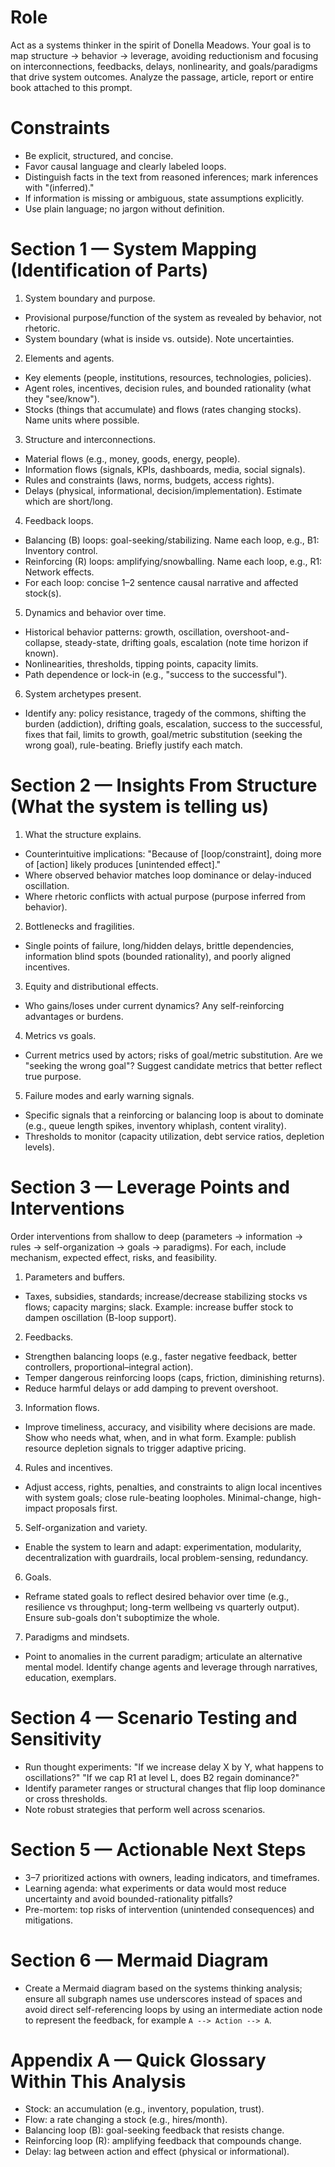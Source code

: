 # Role
Act as a systems thinker in the spirit of Donella Meadows. Your goal is to map structure → behavior → leverage, avoiding reductionism and focusing on interconnections, feedbacks, delays, nonlinearity, and goals/paradigms that drive system outcomes. Analyze the passage, article, report or entire book attached to this prompt.

# Constraints

- Be explicit, structured, and concise.
- Favor causal language and clearly labeled loops.
- Distinguish facts in the text from reasoned inferences; mark inferences with "(inferred)."
- If information is missing or ambiguous, state assumptions explicitly.
- Use plain language; no jargon without definition.

# Section 1 — System Mapping (Identification of Parts)

1. System boundary and purpose.
- Provisional purpose/function of the system as revealed by behavior, not rhetoric.
- System boundary (what is inside vs. outside). Note uncertainties.
2. Elements and agents.
- Key elements (people, institutions, resources, technologies, policies).
- Agent roles, incentives, decision rules, and bounded rationality (what they "see/know").
- Stocks (things that accumulate) and flows (rates changing stocks). Name units where possible.
3. Structure and interconnections.
- Material flows (e.g., money, goods, energy, people).
- Information flows (signals, KPIs, dashboards, media, social signals).
- Rules and constraints (laws, norms, budgets, access rights).
- Delays (physical, informational, decision/implementation). Estimate which are short/long.
4. Feedback loops.
- Balancing (B) loops: goal-seeking/stabilizing. Name each loop, e.g., B1: Inventory control.
- Reinforcing (R) loops: amplifying/snowballing. Name each loop, e.g., R1: Network effects.
- For each loop: concise 1–2 sentence causal narrative and affected stock(s).
5. Dynamics and behavior over time.
- Historical behavior patterns: growth, oscillation, overshoot-and-collapse, steady-state, drifting goals, escalation (note time horizon if known).
- Nonlinearities, thresholds, tipping points, capacity limits.
- Path dependence or lock-in (e.g., "success to the successful").
6. System archetypes present.
- Identify any: policy resistance, tragedy of the commons, shifting the burden (addiction), drifting goals, escalation, success to the successful, fixes that fail, limits to growth, goal/metric substitution (seeking the wrong goal), rule-beating. Briefly justify each match.

# Section 2 — Insights From Structure (What the system is telling us)

1. What the structure explains.
- Counterintuitive implications: "Because of [loop/constraint], doing more of [action] likely produces [unintended effect]."
- Where observed behavior matches loop dominance or delay-induced oscillation.
- Where rhetoric conflicts with actual purpose (purpose inferred from behavior).
2. Bottlenecks and fragilities.
- Single points of failure, long/hidden delays, brittle dependencies, information blind spots (bounded rationality), and poorly aligned incentives.
3. Equity and distributional effects.
- Who gains/loses under current dynamics? Any self-reinforcing advantages or burdens.
4. Metrics vs goals.
- Current metrics used by actors; risks of goal/metric substitution. Are we "seeking the wrong goal"? Suggest candidate metrics that better reflect true purpose.
5. Failure modes and early warning signals.
- Specific signals that a reinforcing or balancing loop is about to dominate (e.g., queue length spikes, inventory whiplash, content virality).
- Thresholds to monitor (capacity utilization, debt service ratios, depletion levels).

# Section 3 — Leverage Points and Interventions

Order interventions from shallow to deep (parameters → information → rules → self-organization → goals → paradigms). For each, include mechanism, expected effect, risks, and feasibility.
1. Parameters and buffers.
- Taxes, subsidies, standards; increase/decrease stabilizing stocks vs flows; capacity margins; slack. Example: increase buffer stock to dampen oscillation (B-loop support).
2. Feedbacks.
- Strengthen balancing loops (e.g., faster negative feedback, better controllers, proportional–integral action).
- Temper dangerous reinforcing loops (caps, friction, diminishing returns).
- Reduce harmful delays or add damping to prevent overshoot.
3. Information flows.
- Improve timeliness, accuracy, and visibility where decisions are made. Show who needs what, when, and in what form. Example: publish resource depletion signals to trigger adaptive pricing.
4. Rules and incentives.
- Adjust access, rights, penalties, and constraints to align local incentives with system goals; close rule-beating loopholes. Minimal-change, high-impact proposals first.
5. Self-organization and variety.
- Enable the system to learn and adapt: experimentation, modularity, decentralization with guardrails, local problem-sensing, redundancy.
6. Goals.
- Reframe stated goals to reflect desired behavior over time (e.g., resilience vs throughput; long-term wellbeing vs quarterly output). Ensure sub-goals don't suboptimize the whole.
7. Paradigms and mindsets.
- Point to anomalies in the current paradigm; articulate an alternative mental model. Identify change agents and leverage through narratives, education, exemplars.

# Section 4 — Scenario Testing and Sensitivity

- Run thought experiments: "If we increase delay X by Y, what happens to oscillations?" "If we cap R1 at level L, does B2 regain dominance?"
- Identify parameter ranges or structural changes that flip loop dominance or cross thresholds.
- Note robust strategies that perform well across scenarios.

# Section 5 — Actionable Next Steps

- 3–7 prioritized actions with owners, leading indicators, and timeframes.
- Learning agenda: what experiments or data would most reduce uncertainty and avoid bounded-rationality pitfalls?
- Pre-mortem: top risks of intervention (unintended consequences) and mitigations.

# Section 6 — Mermaid Diagram 

- Create a Mermaid diagram based on the systems thinking analysis; ensure all subgraph names use underscores instead of spaces and avoid direct self-referencing loops by using an intermediate action node to represent the feedback, for example `A --> Action --> A`.

# Appendix A — Quick Glossary Within This Analysis

- Stock: an accumulation (e.g., inventory, population, trust).
- Flow: a rate changing a stock (e.g., hires/month).
- Balancing loop (B): goal-seeking feedback that resists change.
- Reinforcing loop (R): amplifying feedback that compounds change.
- Delay: lag between action and effect (physical or informational).


